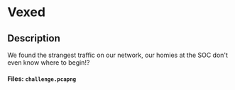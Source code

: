 # Vexed

## Description

We found the strangest traffic on our network, our homies at the SOC don't even know where to begin!?

#### Files: `challenge.pcapng`

